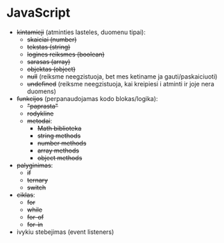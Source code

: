 # JavaScript

-   ~~kintamieji~~ (atminties lasteles, duomenu tipai):
    -   ~~skaiciai (number)~~
    -   ~~tekstas (string)~~
    -   ~~logines reiksmes (boolean)~~
    -   ~~sarasas (array)~~
    -   ~~objektas (object)~~
    -   ~~null~~ (reiksme neegzistuoja, bet mes ketiname ja gauti/paskaiciuoti)
    -   ~~undefined~~ (reiksme neegzistuoja, kai kreipiesi i atminti ir joje nera duomens)
-   ~~funkcijos~~ (perpanaudojamas kodo blokas/logika):
    -   ~~"paprasta"~~
    -   ~~rodykline~~
    -   ~~metodai~~:
        -   ~~Math biblioteka~~
        -   ~~string methods~~
        -   ~~number methods~~
        -   ~~array methods~~
        -   ~~object methods~~
-   ~~palyginimas~~:
    -   ~~if~~
    -   ~~ternary~~
    -   ~~switch~~
-   ~~ciklas~~:
    -   ~~for~~
    -   ~~while~~
    -   ~~for-of~~
    -   ~~for-in~~
-   ivykiu stebejimas (event listeners)
